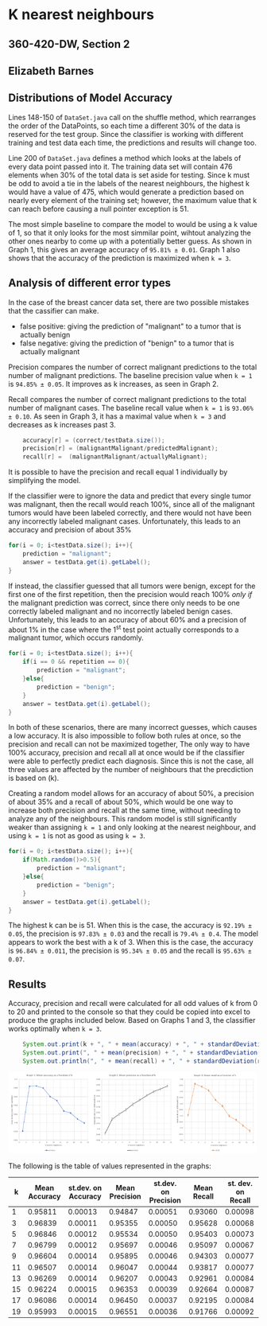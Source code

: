 # K nearest neighbours
## 360-420-DW, Section 2
## Elizabeth Barnes

## Distributions of Model Accuracy

Lines 148-150 of `DataSet.java` call on the shuffle method, 
which rearranges the order of the DataPoints, 
so each time a different 30% of the data is reserved for the test group. 
Since the classifier is working with different training and test data each time, 
the predictions and results will change too.	


Line 200 of `DataSet.java` defines a method which looks at the labels of every data point passed into it.
The training data set will contain 476 elements when 30% of the total data is set aside for testing.
Since k must be odd to avoid a tie in the labels of the nearest neighbours, the highest k would have a value of 475, 
which would generate a prediction based on nearly every element of the training set; 
however, the maximum value that k can reach before causing a null pointer exception is 51.

The most simple baseline to compare the model to would be using a k value of 1, so that it only looks for the most simmilar point, 
wihtout analyzing the other ones nearby to come up with a potentially better guess.
As shown in Graph 1, this gives an average accuracy of `95.81% ± 0.01`.
Graph 1 also shows that the accuracy of the prediction is maximized when `k = 3`.

## Analysis of different error types

In the case of the breast cancer data set, there are two possible mistakes that the cassifier can make.
<ul>
	<li>false positive: giving the prediction of "malignant" to a tumor that is actually benign </li>
	<li>false negative: giving the prediction of "benign" to a tumor that is actually malignant </li>
</ul>


Precision compares the number of correct malignant predictions to the total number of malignant predictions.
The baseline precision value when `k = 1` is `94.85% ± 0.05`. 
It improves as k increases, as seen in Graph 2.

Recall compares the number of correct malignant predictions to the total number of malignant cases.
The baseline recall value when `k = 1` is `93.06% ± 0.10`.
As seen in Graph 3, it has a maximal value when `k = 3` and decreases as k increases past 3.

```java
	accuracy[r] = (correct/testData.size());
	precision[r] = (malignantMalignant/predictedMalignant);
	recall[r] =  (malignantMalignant/actuallyMalignant);
```

It is possible to have the precision and recall equal 1 individually by simplifying the model.

If the classifier were to ignore the data and predict that every single tumor was malignant, 
then the recall would reach 100%, since all of the malignant tumors would have been labeled correctly, 
and there would not have been any incorrectly labeled malignant cases.
Unfortunately, this leads to an accuracy and precision of about 35%

```java
for(i = 0; i<testData.size(); i++){
	prediction = "malignant";
	answer = testData.get(i).getLabel();
}
```
If instead, the classifier guessed that all tumors were benign, except for the first one of the first repetition, 
then the precision would reach 100% _only if_ the malignant prediction was correct, since there only needs to be 
one correctly labeled malignant and no incorrectly labeled benign cases.
Unfortunately, this leads to an accuracy of about 60% and a precision of about 1% 
in the case where the 1<sup>st</sup> test point actually corresponds to a malignant tumor, 
which occurs randomly.

```java
for(i = 0; i<testData.size(); i++){
	if(i == 0 && repetition == 0){	
		prediction = "malignant";
	}else{
		prediction = "benign";
	}
	answer = testData.get(i).getLabel();
}
```
In both of these scenarios, there are many incorrect guesses, which causes a low accuracy. 
It is also impossible to follow both rules at once, so the precision and recall can not be maximized together,
The only way to have 100% accuracy, precision and recall all at once 
would be if the classifier were able to perfectly predict each diagnosis. 
Since this is not the case, all three values are affected by the number of neighbours that the precdiction is based on (k).

Creating a random model allows for an accuracy of about 50%, a precision of about 35% and a recall of about 50%, 
which would be one way to increase both precision and recall at the same time, 
without needing to analyze any of the neighbours. This random model is still significantly weaker than 
assigning `k = 1` and only looking at the nearest neighbour, and using `k = 1` is not as good as using `k = 3`.

```java
for(i = 0; i<testData.size(); i++){
	if(Math.random()>0.5){
		prediction = "malignant";
	}else{
		prediction = "benign";
	}
	answer = testData.get(i).getLabel();
}
```

The highest k can be is 51. When this is the case, the accuracy is `92.19% ± 0.05`, 
the precision is `97.83% ± 0.03` and the recall is `79.4% ± 0.4`. 
The model appears to work the best with a k of 3. 
When this is the case, the accuracy is `96.84% ± 0.011`, 
the precision is `95.34% ± 0.05` and the recall is `95.63% ± 0.07`.

## Results

Accuracy, precision and recall were calculated for all odd values of k from 0 to 20 
and printed to the console so that they could be copied into excel to produce the graphs included below.
Based on Graphs 1 and 3, the classifier works optimally when `k = 3`.

```java	
	System.out.print(k + ", " + mean(accuracy) + ", " + standardDeviation(accuracy));
	System.out.print(", " + mean(precision) + ", " + standardDeviation(precision));
	System.out.println(", " + mean(recall) + ", " + standardDeviation(recall));
```
<img src="G1_accuracy.png" width = "33%"><img src="G2_precision.png" width = "33%"><img src="G3_recall.png" width = "33%">

The following is the table of values represented in the graphs:

|k|Mean Accuracy|st.dev. on Accuracy|Mean Precision|st.dev. on Precision|Mean Recall|st. dev. on Recall|
|---|---|---|---|---|---|---|
|1|0.95811|0.00013|0.94847|0.00051|0.93060|0.00098|
|3|0.96839|0.00011|0.95355|0.00050|0.95628|0.00068|
|5|0.96846|0.00012|0.95534|0.00050|0.95403|0.00073|
|7|0.96799|0.00012|0.95697|0.00046|0.95097|0.00067|
|9|0.96604|0.00014|0.95895|0.00046|0.94303|0.00077|
|11|0.96507|0.00014|0.96047|0.00044|0.93817|0.00077|
|13|0.96269|0.00014|0.96207|0.00043|0.92961|0.00084|
|15|0.96224|0.00015|0.96353|0.00039|0.92664|0.00087|
|17|0.96086|0.00014|0.96450|0.00037|0.92195|0.00084|
|19|0.95993|0.00015|0.96551|0.00036|0.91766|0.00092|


